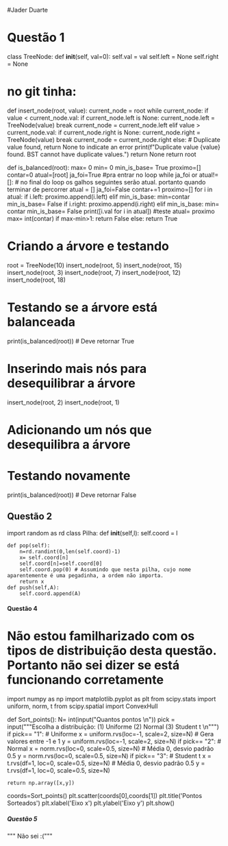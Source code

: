 #Jader Duarte 
# Questão 1 #

class TreeNode:
    def __init__(self, val=0):
        self.val = val
        self.left = None
        self.right = None

# no git tinha:
def insert_node(root, value):
        current_node = root
        while current_node:
            if value < current_node.val:
                if current_node.left is None:
                    current_node.left = TreeNode(value)
                    break
                current_node = current_node.left
            elif value > current_node.val:
                if current_node.right is None:
                    current_node.right = TreeNode(value)
                    break
                current_node = current_node.right
            else:
                # Duplicate value found, return None to indicate an error
                print(f"Duplicate value {value} found. BST cannot have duplicate values.")
                return None
        return root

def is_balanced(root):
    max= 0
    min= 0
    min_is_base= True
    proximo=[]
    contar=0
    atual=[root]
    ja_foi=True #pra entrar no loop
    while ja_foi or atual!=[]: # no final do loop os galhos seguintes serão atual. portanto quando terminar de percorrer atual = []
        ja_foi=False 
        contar+=1 
        proximo=[]
        for i in atual:
            if i.left:
                proximo.append(i.left)
            elif min_is_base:
                min=contar
                min_is_base= False
            if i.right:
                proximo.append(i.right)
            elif min_is_base:
                min= contar
                min_is_base= False
        print([i.val for i in atual]) #teste 
        atual= proximo
    max= int(contar)
    if max-min>1:
        return False
    else:
        return True
    
    
# Criando a árvore e testando
root = TreeNode(10)
insert_node(root, 5)
insert_node(root, 15)
insert_node(root, 3)
insert_node(root, 7)
insert_node(root, 12)
insert_node(root, 18)

# Testando se a árvore está balanceada
print(is_balanced(root))  # Deve retornar True

# Inserindo mais nós para desequilibrar a árvore
insert_node(root, 2)
insert_node(root, 1)  
# Adicionando um nós que desequilibra a árvore

# Testando novamente
print(is_balanced(root))  # Deve retornar False

## Questão 2 ##
import random as rd
class Pilha:
    def __init__(self,l):
        self.coord = l
    
    def pop(self):
        n=rd.randint(0,len(self.coord)-1)
        x= self.coord[n]
        self.coord[n]=self.coord[0]
        self.coord.pop(0) # Assumindo que nesta pilha, cujo nome aparentemente é uma pegadinha, a ordem não importa.
        return x
    def push(self,A):
        self.coord.append(A)

#### Questão 4 ####
# Não estou familharizado com os tipos de distribuição desta questão. Portanto não sei dizer se está funcionando corretamente
import numpy as np
import matplotlib.pyplot as plt
from scipy.stats import uniform, norm, t
from scipy.spatial import ConvexHull

def Sort_points():
    N= int(input("Quantos pontos \n"))
    pick = input("""Escolha a distribuição: 
              (1) Uniforme
              (2) Normal
              (3) Student t  \n""")
    if pick== "1": # Uniforme
        x = uniform.rvs(loc=-1, scale=2, size=N)  # Gera valores entre -1 e 1
        y = uniform.rvs(loc=-1, scale=2, size=N)
    if pick== "2": # Normal
        x = norm.rvs(loc=0, scale=0.5, size=N)  # Média 0, desvio padrão 0.5
        y = norm.rvs(loc=0, scale=0.5, size=N)
    if pick== "3": # Student t
        x = t.rvs(df=1, loc=0, scale=0.5, size=N)  # Média 0, desvio padrão 0.5
        y = t.rvs(df=1, loc=0, scale=0.5, size=N)
        

    return np.array([x,y])

coords=Sort_points()
plt.scatter(coords[0],coords[1])
plt.title('Pontos Sorteados')
plt.xlabel('Eixo x')
plt.ylabel('Eixo y')
plt.show()

##### Questão 5 #####
""" Não sei :("""
